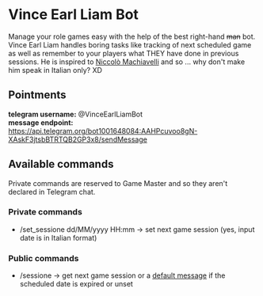 # Vince Earl Liam Bot

Manage your role games easy with the help of the best right-hand ~~man~~ bot.
Vince Earl Liam handles boring tasks like tracking of next scheduled game as well as remember to your players what THEY have done in previous sessions.
He is inspired to [Niccolò Machiavelli](https://en.wikipedia.org/wiki/Niccol%C3%B2_Machiavelli) and so ... why don't make him speak in Italian only? XD

## Pointments

**telegram username:** @VinceEarlLiamBot  
**message endpoint:** https://api.telegram.org/bot1001648084:AAHPcuvoo8gN-XAskF3jtsbBTRTQB2GP3x8/sendMessage

## Available commands
Private commands are reserved to Game Master and so they aren't declared in Telegram chat.

### Private commands

 - /set_sessione dd/MM/yyyy HH:mm → set next game session (yes, input date is in Italian format)

### Public commands

 - /sessione → get next game session or a [default message](https://translate.google.it/?hl=it&sl=it&tl=en&text=Prossima%20sessione%3A%20non%20settata&op=translate) if the scheduled date is expired or unset 
